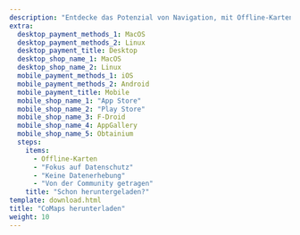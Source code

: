 ```yaml
---
description: "Entdecke das Potenzial von Navigation, mit Offline-Karten, datenschutzorientierten Features und einer von der Community entwickelten App"
extra:
  desktop_payment_methods_1: MacOS
  desktop_payment_methods_2: Linux
  desktop_payment_title: Desktop
  desktop_shop_name_1: MacOS
  desktop_shop_name_2: Linux
  mobile_payment_methods_1: iOS
  mobile_payment_methods_2: Android
  mobile_payment_title: Mobile
  mobile_shop_name_1: "App Store"
  mobile_shop_name_2: "Play Store"
  mobile_shop_name_3: F-Droid
  mobile_shop_name_4: AppGallery
  mobile_shop_name_5: Obtainium
  steps:
    items:
      - Offline-Karten
      - "Fokus auf Datenschutz"
      - "Keine Datenerhebung"
      - "Von der Community getragen"
    title: "Schon heruntergeladen?"
template: download.html
title: "CoMaps herunterladen"
weight: 10
---
```

